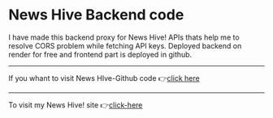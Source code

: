 # News Hive Backend code 
I have made this backend proxy for News Hive! APIs thats help me to resolve CORS problem while fetching API keys.
Deployed backend on render for free and frontend part is deployed in github. 

---

If you whant to visit News HIve-Github code 
👉[click here](https://github.com/bhanu0221/NewsHive-Project.git)

---

To visit my News Hive! site 👉[click-here](https://bhanu0221.github.io/NewsHive-Project/)
